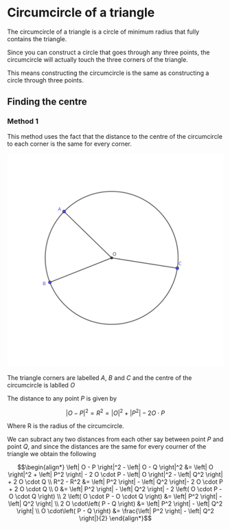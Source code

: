 # Circumcircle of a triangle

The circumcircle of a triangle is a circle of minimum radius that fully contains the triangle.

Since you can construct a circle that goes through any three points, the circumcircle will actually touch the three corners of the triangle.

This means constructing the circumcircle is the same as constructing a circle through three points.

## Finding the centre

### Method 1

This method uses the fact that the distance to the centre of the circumcircle to each corner is the same for every corner.

![circumcircle](../img/dbf8408a-c61c-4d9e-89ef-02abc84065fe.svg)

The triangle corners are labelled $A$, $B$ and $C$ and the centre of the circumcircle is lablled $O$

The distance to any point $P$ is given by

``` math
\left| O - P \right|^2 = R^2 =\left| O \right|^2 + \left| P^2 \right| - 2 O \cdot P
```
Where R is the radius of the circumcircle.

We can subract any two distances from each other say between point $P$ and point $Q$, and since the distances are the same for every courner of the triangle we obtain the following

``` math
\begin{align*}
\left| O - P \right|^2 - \left| O - Q \right|^2 &= \left| O \right|^2 + \left| P^2 \right| - 2 O \cdot P - \left| O \right|^2 - \left| Q^2 \right| + 2 O \cdot Q \\
R^2 - R^2 &=  \left| P^2 \right| - \left| Q^2 \right|- 2 O \cdot P  + 2 O \cdot Q \\
0 &= \left| P^2 \right| - \left| Q^2 \right| - 2 \left( O \cdot P  - O \cdot Q \right) \\
2 \left( O \cdot P  - O \cdot Q \right) &= \left| P^2 \right| - \left| Q^2 \right|  \\
2 O \cdot\left( P  -  Q \right) &= \left| P^2 \right| - \left| Q^2 \right| \\
O \cdot\left( P  -  Q \right) &= \frac{\left| P^2 \right| - \left| Q^2 \right|}{2}
\end{align*}
```
